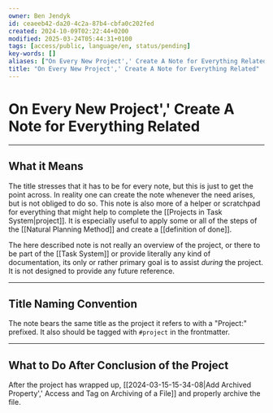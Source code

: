 ```yaml
---
owner: Ben Jendyk
id: ceaeeb42-da20-4c2a-87b4-cbfa0c202fed
created: 2024-10-09T02:22:44+0200
modified: 2025-03-24T05:44:31+0100
tags: [access/public, language/en, status/pending]
key-words: []
aliases: ["On Every New Project',' Create A Note for Everything Related"]
title: "On Every New Project',' Create A Note for Everything Related"
---
```


# On Every New Project',' Create A Note for Everything Related

--- 

## What it Means

The title stresses that it has to be for every note, but this is just to get the point across. In reality one can create the note whenever the need arises, but is not obliged to do so. This note is also more of a helper or scratchpad for everything that might help to complete the [[Projects in Task System|project]]. It is especially useful to apply some or all of the steps of the [[Natural Planning Method]] and create a [[definition of done]].

The here described note is not really an overview of the project, or there to be part of the [[Task System]] or provide literally any kind of documentation, its only or rather primary goal is to assist *during* the project. It is not designed to provide any future reference. 

--- 

## Title Naming Convention

The note bears the same title as the project it refers to with a "Project:" prefixed. It also should be tagged with `#project` in the frontmatter.

--- 

## What to Do After Conclusion of the Project

After the project has wrapped up, [[2024-03-15-15-34-08|Add Archived Property',' Access and Tag on Archiving of a File]] and properly archive the file.

